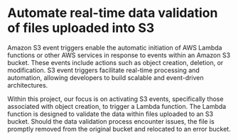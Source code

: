 # Automate real-time data validation of files uploaded into S3

Amazon S3 event triggers enable the automatic initiation of AWS Lambda functions or other AWS services in response to events within an Amazon S3 bucket. These events include actions such as object creation, deletion, or modification. S3 event triggers facilitate real-time processing and automation, allowing developers to build scalable and event-driven architectures.

Within this project, our focus is on activating S3 events, specifically those associated with object creation, to trigger a Lambda function. The Lambda function is designed to validate the data within files uploaded to an S3 bucket. Should the data validation process encounter issues, the file is promptly removed from the original bucket and relocated to an error bucket.
